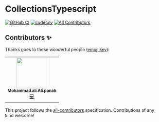 # CollectionsTypescript
[![GitHub CI](https://github.com/always-maap/Collections-Typescript/actions/workflows/integrate.yaml/badge.svg)](https://github.com/always-maap/Collections-TypeScript/actions/workflows/integrate.yaml)
[![codecov](https://codecov.io/gh/always-maap/Collections-TypeScript/branch/master/graph/badge.svg?token=5VYRTNQYG3)](https://codecov.io/gh/always-maap/Collections-TypeScript)
[![All Contributors](https://img.shields.io/badge/all_contributors-1-orange.svg?style=flat-square)](#contributors-)

## Contributors ✨

Thanks goes to these wonderful people ([emoji key](https://allcontributors.org/docs/en/emoji-key)):

<!-- ALL-CONTRIBUTORS-LIST:START - Do not remove or modify this section -->
<!-- prettier-ignore-start -->
<!-- markdownlint-disable -->
<table>
  <tr>
    <td align="center"><a href="https://github.com/always-maap"><img src="https://avatars.githubusercontent.com/u/58308349?v=4?s=100" width="100px;" alt=""/><br /><sub><b>Mohammad ali Ali panah</b></sub></a><br /><a href="https://github.com/always-maap/Collections-TypeScript/commits?author=always-maap" title="Code">💻</a></td>
  </tr>
</table>

<!-- markdownlint-restore -->
<!-- prettier-ignore-end -->

<!-- ALL-CONTRIBUTORS-LIST:END -->

This project follows the [all-contributors](https://github.com/all-contributors/all-contributors) specification. Contributions of any kind welcome!